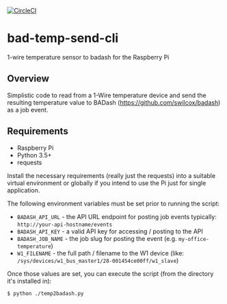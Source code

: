 [![CircleCI](https://circleci.com/gh/swilcox/bad-temp-send-cli/tree/master.svg?style=svg)](https://circleci.com/gh/swilcox/bad-temp-send-cli/tree/master)

# bad-temp-send-cli
1-wire temperature sensor to badash for the Raspberry Pi

## Overview

Simplistic code to read from a 1-Wire temperature device and send the resulting temperature value to BADash (https://github.com/swilcox/badash) as a job event.

## Requirements

* Raspberry Pi
* Python 3.5+
* requests

Install the necessary requirements (really just the requests) into a suitable virtual environment or globally if you intend to use the Pi just for single application.

The following environment variables must be set prior to running the script:

* `BADASH_API_URL` - the API URL endpoint for posting job events typically: `http://your-api-hostname/events`
* `BADASH_API_KEY` - a valid API key for accessing / posting to the API
* `BADASH_JOB_NAME` - the job slug for posting the event (e.g. `my-office-temperature`)
* `W1_FILENAME` - the full path / filename to the W1 device (like: `/sys/devices/w1_bus_master1/28-001454ce00ff/w1_slave`)

Once those values are set, you can execute the script (from the directory it's installed in):

```
$ python ./temp2badash.py
```
